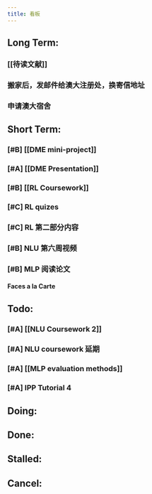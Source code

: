 ```yaml
---
title: 看板
---
```


## Long Term:
### [[待读文献]]
### 搬家后，发邮件给澳大注册处，换寄信地址
### 申请澳大宿舍
## Short Term:
### [#B] [[DME mini-project]]
### [#A] [[DME Presentation]]
### [#B] [[RL Coursework]]
### [#C] RL quizes
### [#C] RL 第二部分内容
### [#B] NLU 第六周视频
### [#B] MLP 阅读论文
#### Faces a la Carte
###
## Todo:
### [#A] [[NLU Coursework 2]]
### [#A] NLU coursework 延期
### [#A] [[MLP evaluation methods]]
### [#A] IPP Tutorial 4
## Doing:
## Done:
## Stalled:
## Cancel: